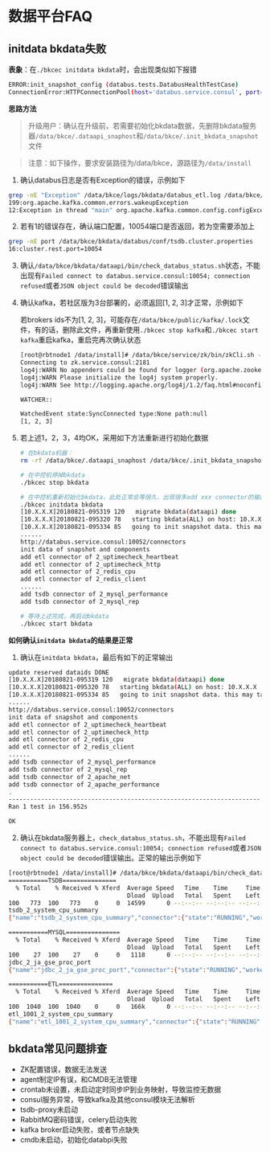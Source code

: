 # 数据平台FAQ

## initdata bkdata失败

**表象**：在`./bkcec initdata bkdata`时，会出现类似如下报错


```bash
ERROR:init_snapshot_config (databus.tests.DatabusHealthTestCase)
ConnectionError:HTTPConnectionPool(host='databus.service.consul', port=10052):Max retried exceeded with url: /connectors (Caused by NewConnectionError('<requests.packages.urllib3.connection.HTTPConnection object at 0x7f90939a7110>: Failed to establish a new connection: [Errno -2] Name or service not known',))
```

**思路方法**

> 升级用户：确认在升级前，若需要初始化bkdata数据，先删除bkdata服务器`/data/bkce/.dataapi_snaphost`和`/data/bkce/.init_bkdata_snapshot`文件

> 注意：如下操作，要求安装路径为/data/bkce，源路径为`/data/install`

1. 确认databus日志是否有Exception的错误，示例如下

  ```bash
grep -nE "Exception" /data/bkce/logs/bkdata/databus_etl.log /data/bkce/logs/bkdata/databus_tsdb.log
199:org.apache.kafka.common.errors.wakeupException
12:Exception in thread "main" org.apache.kafka.common.config.configException: Invalid value for configuration rest.port: Not a number of type INT
  ```

2. 若有1的错误存在，确认端口配置，10054端口是否返回，若为空需要添加上

  ```bash
grep -nE port /data/bkce/bkdata/databus/conf/tsdb.cluster.properties
16:cluster.rest.port=10054
  ```

3. 确认`/data/bkce/bkdata/dataapi/bin/check_databus_status.sh`状态，不能出现有`Failed connect to databus.service.consul:10054; connection refused`或者`JSON object could be decoded`错误输出

4. 确认kafka，若社区版为3台部署的，必须返回[1, 2, 3]才正常，示例如下

	若brokers ids不为[1, 2, 3]，可能存在`/data/bkce/public/kafka/.lock`文件，有的话，删除此文件，再重新使用`./bkcec stop kafka`和`./bkcec start kafka`重启kafka，重启完再次确认状态

	```bash
	[root@rbtnode1 /data/install]# /data/bkce/service/zk/bin/zkCli.sh -server zk.service.consul:2181 ls /common_kafka/brokers/ids
	Connecting to zk.service.consul:2181
	log4j:WARN No appenders could be found for logger (org.apache.zookeeper.ZooKeeper).
	log4j:WARN Please initialize the log4j system properly.
	log4j:WARN See http://logging.apache.org/log4j/1.2/faq.html#noconfig for more info.

	WATCHER::

	WatchedEvent state:SyncConnected type:None path:null
	[1, 2, 3]
	```

5. 若上述1，2，3，4均OK，采用如下方法重新进行初始化数据
	```bash
	# 在bkdata机器：
	rm -rf /data/bkce/.dataapi_snaphost /data/bkce/.init_bkdata_snapshot

	# 在中控机停掉bkdata
	./bkcec stop bkdata

	# 在中控机重新初始化bkdata，此处正常会等很久，出现很多add xxx connector的输出，若出现的话，等它全部正常结束
	./bkcec initdata bkdata
	[10.X.X.X]20180821-095319 120   migrate bkdata(dataapi) done
	[10.X.X.X]20180821-095320 78   starting bkdata(ALL) on host: 10.X.X.X
	[10.X.X.X]20180821-095334 85   going to init snapshot data. this may take a while.
	......
	http://databus.service.consul:10052/connectors
	init data of snapshot and components
	add etl connector of 2_uptimecheck_heartbeat
	add etl connector of 2_uptimecheck_http
	add etl connector of 2_redis_cpu
	add etl connector of 2_redis_client
	......
	add tsdb connector of 2_mysql_performance
	add tsdb connector of 2_mysql_rep

	# 等待上述完成，再启动bkdata
	./bkcec start bkdata
	```

**如何确认`initdata bkdata`的结果是正常**

1. 确认在`initdata bkdata`，最后有如下的正常输出

  ```bash
  update reserved dataids DONE
  [10.X.X.X]20180821-095319 120   migrate bkdata(dataapi) done
  [10.X.X.X]20180821-095320 78   starting bkdata(ALL) on host: 10.X.X.X
  [10.X.X.X]20180821-095334 85   going to init snapshot data. this may take a while.
  ......
  http://databus.service.consul:10052/connectors
  init data of snapshot and components
  add etl connector of 2_uptimecheck_heartbeat
  add etl connector of 2_uptimecheck_http
  add etl connector of 2_redis_cpu
  add etl connector of 2_redis_client
  ......
  add tsdb connector of 2_mysql_performance
  add tsdb connector of 2_mysql_rep
  add tsdb connector of 2_apache_net
  add tsdb connector of 2_apache_performance
  .
  ----------------------------------------------------------------------
  Ran 1 test in 156.952s

  OK
  ```

2. 确认在bkdata服务器上，`check_databus_status.sh`，不能出现有`Failed connect to databus.service.consul:10054; connection refused`或者`JSON object could be decoded`错误输出。正常的输出示例如下

  ```bash
  [root@rbtnode1 /data/install]# /data/bkce/bkdata/dataapi/bin/check_databus_status.sh
  ===========TSDB===============
    % Total    % Received % Xferd  Average Speed   Time    Time     Time  Current
                                   Dload  Upload   Total   Spent    Left  Speed
  100   773  100   773    0     0  14599      0 --:--:-- --:--:-- --:--:-- 14865
  tsdb_2_system_cpu_summary
  {"name":"tsdb_2_system_cpu_summary","connector":{"state":"RUNNING","worker_id":"10.X.X.X:10054"},"tasks":[{"state":"RUNNING","id":0,"worker_id":"10.X.X.X:10054"}]}

  ===========MYSQL===============
    % Total    % Received % Xferd  Average Speed   Time    Time     Time  Current
                                   Dload  Upload   Total   Spent    Left  Speed
  100    27  100    27    0     0   1118      0 --:--:-- --:--:-- --:--:--  1125
  jdbc_2_ja_gse_proc_port
  {"name":"jdbc_2_ja_gse_proc_port","connector":{"state":"RUNNING","worker_id":"10.X.X.X:10051"},"tasks":[{"state":"RUNNING","id":0,"worker_id":"10.X.X.X:10051"}]}

  ===========ETL===============
    % Total    % Received % Xferd  Average Speed   Time    Time     Time  Current
                                   Dload  Upload   Total   Spent    Left  Speed
  100  1040  100  1040    0     0   166k      0 --:--:-- --:--:-- --:--:--  169k
  etl_1001_2_system_cpu_summary
  {"name":"etl_1001_2_system_cpu_summary","connector":{"state":"RUNNING","worker_id":"10.X.X.X:10052"},"tasks":[{"state":"RUNNING","id":0,"worker_id":"10.X.X.X:10052"}]}
  ```

## bkdata常见问题排查

- ZK配置错误，数据无法发送
- agent制定IP有误，和CMDB无法管理
- crontab未设置，未启动定时同步IP到业务映射，导致监控无数据
- consul服务异常，导致kafka及其他consul模块无法解析
- tsdb-proxy未启动
- RabbitMQ密码错误，celery启动失败
- kafka broker启动失败，或者节点缺失
- cmdb未启动，初始化databpi失败
